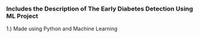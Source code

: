 ### Includes the Description of The Early Diabetes Detection Using ML Project ###
1.) Made using Python and Machine Learning
